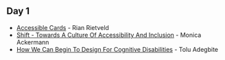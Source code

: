 ## Day 1
- [Accessible Cards](Accessible_Cards.md) - Rian Rietveld
- [Shift - Towards A Culture Of Accessibility And Inclusion](Shift_Towards_A_Culture_Of_Accessibility.md) - Monica Ackermann
- [How We Can Begin To Design For Cognitive Disabilities](How_We_Can_Begin_To_Design_For_Cognitive_disabilities.md) - Tolu Adegbite

